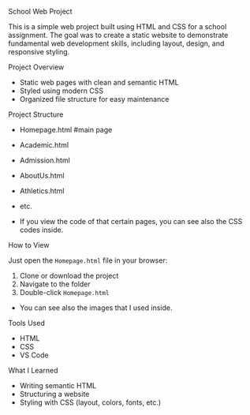  School Web Project

This is a simple web project built using HTML and CSS for a school assignment. The goal was to create a static website to demonstrate fundamental web development skills, including layout, design, and responsive styling.

 Project Overview

- Static web pages with clean and semantic HTML
- Styled using modern CSS
- Organized file structure for easy maintenance

 Project Structure

- Homepage.html #main page
- Academic.html
- Admission.html
- AboutUs.html
- Athletics.html
- etc.

- If you view the code of that certain pages, you can see also the CSS codes inside.


 How to View

Just open the `Homepage.html` file in your browser:

1. Clone or download the project
2. Navigate to the folder
3. Double-click `Homepage.html`

- You can see also the images that I used inside.

 Tools Used

- HTML
- CSS
- VS Code 

 What I Learned

- Writing semantic HTML
- Structuring a website
- Styling with CSS (layout, colors, fonts, etc.)


